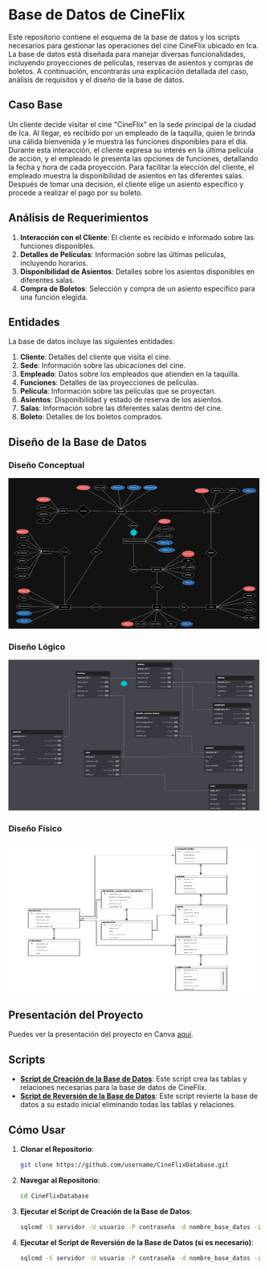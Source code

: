 # Base de Datos de CineFlix

Este repositorio contiene el esquema de la base de datos y los scripts necesarios para gestionar las operaciones del cine CineFlix ubicado en Ica. La base de datos está diseñada para manejar diversas funcionalidades, incluyendo proyecciones de películas, reservas de asientos y compras de boletos. A continuación, encontrarás una explicación detallada del caso, análisis de requisitos y el diseño de la base de datos.

## Caso Base

Un cliente decide visitar el cine "CineFlix" en la sede principal de la ciudad de Ica. Al llegar, es recibido por un empleado de la taquilla, quien le brinda una cálida bienvenida y le muestra las funciones disponibles para el día. Durante esta interacción, el cliente expresa su interés en la última película de acción, y el empleado le presenta las opciones de funciones, detallando la fecha y hora de cada proyección. Para facilitar la elección del cliente, el empleado muestra la disponibilidad de asientos en las diferentes salas. Después de tomar una decisión, el cliente elige un asiento específico y procede a realizar el pago por su boleto.

## Análisis de Requerimientos

1. **Interacción con el Cliente**: El cliente es recibido e informado sobre las funciones disponibles.
2. **Detalles de Películas**: Información sobre las últimas películas, incluyendo horarios.
3. **Disponibilidad de Asientos**: Detalles sobre los asientos disponibles en diferentes salas.
4. **Compra de Boletos**: Selección y compra de un asiento específico para una función elegida.

## Entidades

La base de datos incluye las siguientes entidades:

1. **Cliente**: Detalles del cliente que visita el cine.
2. **Sede**: Información sobre las ubicaciones del cine.
3. **Empleado**: Datos sobre los empleados que atienden en la taquilla.
4. **Funciones**: Detalles de las proyecciones de películas.
5. **Película**: Información sobre las películas que se proyectan.
6. **Asientos**: Disponibilidad y estado de reserva de los asientos.
7. **Salas**: Información sobre las diferentes salas dentro del cine.
8. **Boleto**: Detalles de los boletos comprados.

## Diseño de la Base de Datos

### Diseño Conceptual
<img src="https://github.com/aalvaropc/db-cinema/blob/main/models/conceptual-model.png" alt="Diseño Conceptual" width="500" height="300">

### Diseño Lógico
<img src="https://github.com/aalvaropc/db-cinema/blob/main/models/logical-model.png" alt="Diseño Lógico" width="500" height="300">

### Diseño Físico
<img src="https://github.com/aalvaropc/db-cinema/blob/main/models/physical-model.jpg" alt="Diseño Físico" width="500" height="300">

## Presentación del Proyecto

Puedes ver la presentación del proyecto en Canva [aquí](https://www.canva.com/design/DAF-0wk27no/inX66uzcZ66oq0I4O8lw6A/edit).

## Scripts

- [**Script de Creación de la Base de Datos**](https://github.com/aalvaropc/db-cinema/blob/main/scripts/create.sql): Este script crea las tablas y relaciones necesarias para la base de datos de CineFlix.
- [**Script de Reversión de la Base de Datos**](https://github.com/aalvaropc/db-cinema/blob/main/scripts/revert.sql): Este script revierte la base de datos a su estado inicial eliminando todas las tablas y relaciones.

## Cómo Usar

1. **Clonar el Repositorio**:
   ```bash
   git clone https://github.com/username/CineFlixDatabase.git

2. **Navegar al Repositorio**:
   ```bash
   cd CineFlixDatabase

3. **Ejecutar el Script de Creación de la Base de Datos**:
   ```bash
   sqlcmd -S servidor -U usuario -P contraseña -d nombre_base_datos -i creation_script.sql

4. **Ejecutar el Script de Reversión de la Base de Datos (si es necesario)**:
   ```bash
   sqlcmd -S servidor -U usuario -P contraseña -d nombre_base_datos -i reversion_script.sql

